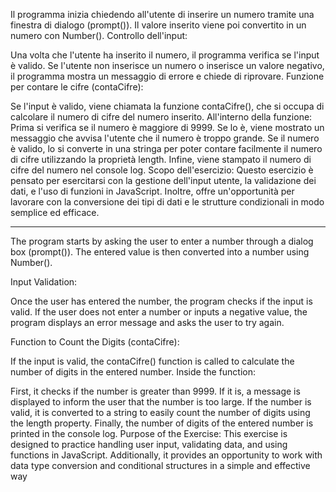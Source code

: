 
Il programma inizia chiedendo all'utente di inserire un numero tramite una finestra di dialogo (prompt()). Il valore inserito viene poi convertito in un numero con Number().
Controllo dell'input:

Una volta che l'utente ha inserito il numero, il programma verifica se l'input è valido. Se l'utente non inserisce un numero o inserisce un valore negativo, il programma mostra un messaggio di errore e chiede di riprovare.
Funzione per contare le cifre (contaCifre):

Se l'input è valido, viene chiamata la funzione contaCifre(), che si occupa di calcolare il numero di cifre del numero inserito.
All'interno della funzione:
Prima si verifica se il numero è maggiore di 9999. Se lo è, viene mostrato un messaggio che avvisa l'utente che il numero è troppo grande.
Se il numero è valido, lo si converte in una stringa per poter contare facilmente il numero di cifre utilizzando la proprietà length.
Infine, viene stampato il numero di cifre del numero nel console log.
Scopo dell'esercizio:
Questo esercizio è pensato per esercitarsi con la gestione dell'input utente, la validazione dei dati, e l'uso di funzioni in JavaScript. Inoltre, offre un'opportunità per lavorare con la conversione dei tipi di dati e le strutture condizionali in modo semplice ed efficace.

--------------------------------------------------------------------------------------------------------------------------------------------------------------------------------------------

The program starts by asking the user to enter a number through a dialog box (prompt()). The entered value is then converted into a number using Number().

Input Validation:

Once the user has entered the number, the program checks if the input is valid. If the user does not enter a number or inputs a negative value, the program displays an error message and asks the user to try again.

Function to Count the Digits (contaCifre):

If the input is valid, the contaCifre() function is called to calculate the number of digits in the entered number. Inside the function:

First, it checks if the number is greater than 9999. If it is, a message is displayed to inform the user that the number is too large.
If the number is valid, it is converted to a string to easily count the number of digits using the length property.
Finally, the number of digits of the entered number is printed in the console log.
Purpose of the Exercise: This exercise is designed to practice handling user input, validating data, and using functions in JavaScript. Additionally, it provides an opportunity to work with data type conversion and conditional structures in a simple and effective way
